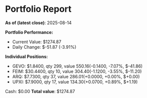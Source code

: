 # Portfolio Report
**As of (latest close)**: 2025-08-14

**Portfolio Performance:**
- Current Value: $1274.87
- Daily Change: $-51.87 (-3.91%)

**Individual Positions:**
- GEVO: $1.8400, qty 299, value $550.16 ($-0.1400, -7.07%, $-41.86)
- FEIM: $30.4400, qty 10, value $304.40 ($-1.1200, -3.55%, $-11.20)
- ARQ: $7.7300, qty 37, value $286.01 ($+0.0000, +0.00%, $+0.00)
- UPXI: $7.9000, qty 17, value $134.30 ($+0.0700, +0.89%, $+1.19)

Cash: $0.00
**Total value**: $1274.87
